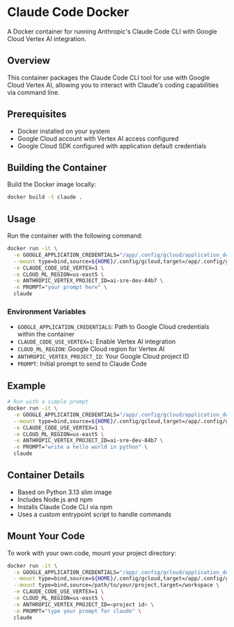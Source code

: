 # Claude Code Docker

A Docker container for running Anthropic's Claude Code CLI with Google Cloud Vertex AI integration.

## Overview

This container packages the Claude Code CLI tool for use with Google Cloud Vertex AI, allowing you to interact with Claude's coding capabilities via command line.

## Prerequisites

- Docker installed on your system
- Google Cloud account with Vertex AI access configured
- Google Cloud SDK configured with application default credentials

## Building the Container

Build the Docker image locally:

```bash
docker build -t claude .
```

## Usage

Run the container with the following command:

```bash
docker run -it \
  -e GOOGLE_APPLICATION_CREDENTIALS="/app/.config/gcloud/application_default_credentials.json" \
  --mount type=bind,source=${HOME}/.config/gcloud,target=/app/.config/gcloud \
  -e CLAUDE_CODE_USE_VERTEX=1 \
  -e CLOUD_ML_REGION=us-east5 \
  -e ANTHROPIC_VERTEX_PROJECT_ID=ai-sre-dev-84b7 \
  -e PROMPT="your prompt here" \
  claude
```

### Environment Variables

- `GOOGLE_APPLICATION_CREDENTIALS`: Path to Google Cloud credentials within the container
- `CLAUDE_CODE_USE_VERTEX=1`: Enable Vertex AI integration
- `CLOUD_ML_REGION`: Google Cloud region for Vertex AI
- `ANTHROPIC_VERTEX_PROJECT_ID`: Your Google Cloud project ID
- `PROMPT`: Initial prompt to send to Claude Code

## Example

```bash
# Run with a simple prompt
docker run -it \
  -e GOOGLE_APPLICATION_CREDENTIALS="/app/.config/gcloud/application_default_credentials.json" \
  --mount type=bind,source=${HOME}/.config/gcloud,target=/app/.config/gcloud \
  -e CLAUDE_CODE_USE_VERTEX=1 \
  -e CLOUD_ML_REGION=us-east5 \
  -e ANTHROPIC_VERTEX_PROJECT_ID=ai-sre-dev-84b7 \
  -e PROMPT="write a hello world in python" \
  claude
```

## Container Details

- Based on Python 3.13 slim image
- Includes Node.js and npm
- Installs Claude Code CLI via npm
- Uses a custom entrypoint script to handle commands

## Mount Your Code

To work with your own code, mount your project directory:

```bash
docker run -it \
  -e GOOGLE_APPLICATION_CREDENTIALS="/app/.config/gcloud/application_default_credentials.json" \
  --mount type=bind,source=${HOME}/.config/gcloud,target=/app/.config/gcloud \
  --mount type=bind,source=/path/to/your/project,target=/workspace \
  -e CLAUDE_CODE_USE_VERTEX=1 \
  -e CLOUD_ML_REGION=us-east5 \
  -e ANTHROPIC_VERTEX_PROJECT_ID=<project id> \
  -e PROMPT="type your prompt for claude" \
  claude
```